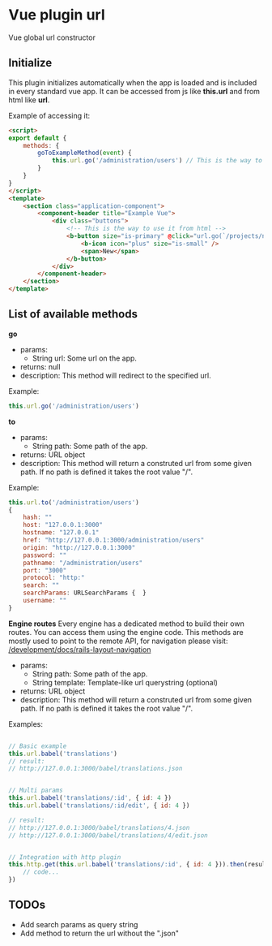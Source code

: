 # Vue plugin url
Vue global url constructor



## Initialize
This plugin initializes automatically when the app is loaded and is included in every standard vue app.
It can be accessed from js like **this.url** and from html like **url**.  

Example of accessing it:

```html
<script>
export default {
    methods: {
        goToExampleMethod(event) {
            this.url.go('/administration/users') // This is the way to use it on js
        }
    }
}
</script>
<template>
    <section class="application-component">
        <component-header title="Example Vue">
            <div class="buttons">
                <!-- This is the way to use it from html -->
                <b-button size="is-primary" @click="url.go(`/projects/new`)" >
                    <b-icon icon="plus" size="is-small" />
                    <span>New</span>
                </b-button>
            </div>
        </component-header>
    </section>
</template>
```



## List of available methods

**go**

- params:
    - String url: Some url on the app.
- returns: null
- description: This method will redirect to the specified url.

Example:

```javascript
this.url.go('/administration/users')
```



**to**

- params:
    - String path: Some path of the app.
- returns: URL object
- description: This method will return a construted url from some given path. If no path is defined it takes the root value "/".

Example:

```javascript
this.url.to('/administration/users') 
{
    hash: ""
    host: "127.0.0.1:3000"
    hostname: "127.0.0.1"
    href: "http://127.0.0.1:3000/administration/users"
    origin: "http://127.0.0.1:3000"
    password: ""
    pathname: "/administration/users"
    port: "3000"
    protocol: "http:"
    search: ""
    searchParams: URLSearchParams {  }
    username: ""
}
```



**Engine routes**
Every engine has a dedicated method to build their own routes. You can access them using the engine code. 
This methods are mostly used to point to the remote API, for navigation please visit: [/development/docs/rails-layout-navigation](/development/docs/rails-layout-navigation)  

- params:
    - String path: Some path of the app.
    - String template: Template-like url querystring (optional)
- returns: URL object
- description: This method will return a construted url from some given path. If no path is defined it takes the root value "/".

Examples:

```javascript

// Basic example
this.url.babel('translations') 
// result: 
// http://127.0.0.1:3000/babel/translations.json


// Multi params
this.url.babel('translations/:id', { id: 4 }) 
this.url.babel('translations/:id/edit', { id: 4 }) 

// result: 
// http://127.0.0.1:3000/babel/translations/4.json
// http://127.0.0.1:3000/babel/translations/4/edit.json


// Integration with http plugin
this.http.get(this.url.babel('translations/:id', { id: 4 })).then(result => {
    // code...
})
```


## TODOs

- Add search params as query string
- Add method to return the url without the ".json" 

